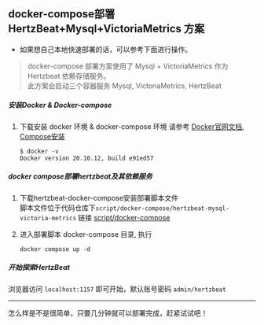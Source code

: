 ##  docker-compose部署 HertzBeat+Mysql+VictoriaMetrics 方案   

- 如果想自己本地快速部署的话，可以参考下面进行操作。

> docker-compose 部署方案使用了 Mysql + VictoriaMetrics 作为 Hertzbeat 依赖存储服务。   
> 此方案会启动三个容器服务 Mysql, VictoriaMetrics, HertzBeat   

##### 安装Docker & Docker-compose

1. 下载安装 docker 环境 & docker-compose 环境
   请参考 [Docker官网文档](https://docs.docker.com/get-docker/), [Compose安装](https://docs.docker.com/compose/install/)       
   ```
   $ docker -v
   Docker version 20.10.12, build e91ed57
   ```

##### docker compose部署hertzbeat及其依赖服务     

1. 下载hertzbeat-docker-compose安装部署脚本文件  
   脚本文件位于代码仓库下`script/docker-compose/hertzbeat-mysql-victoria-metrics` 链接 [script/docker-compose](https://github.com/hertzbeat/hertzbeat/tree/master/script/docker-compose/hertzbeat-mysql-mysql-victoria-metrics)   


2. 进入部署脚本 docker-compose 目录, 执行  

   `docker compose up -d`

##### 开始探索HertzBeat   

浏览器访问 `localhost:1157` 即可开始，默认账号密码 `admin/hertzbeat`  

---

怎么样是不是很简单，只要几分钟就可以部署完成，赶紧试试吧！
